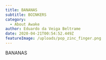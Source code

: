 ```yaml
---
title: BANANAS
subtitle: BOINKERS
category:
  - About Awake
author: Eduardo da Veiga Beltrame
date: 2020-04-21T00:54:52.449Z
featureImage: /uploads/pop_zinc_finger.png
---
```

BANANAS